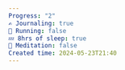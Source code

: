 ```yaml
---
Progress: "2"
✍️ Journaling: true
👟 Running: false
💤 8hrs of sleep: true
🧘 Meditation: false
Created time: 2024-05-23T21:40
---
```


